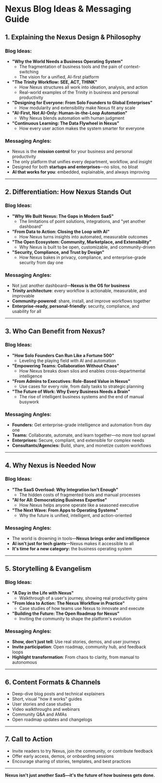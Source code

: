 # Nexus Blog Ideas & Messaging Guide

## 1. Explaining the Nexus Design & Philosophy

### Blog Ideas:
- **"Why the World Needs a Business Operating System"**
  - The fragmentation of business tools and the pain of context-switching
  - The vision for a unified, AI-first platform
- **"The Trinity Workflow: SEE, ACT, THINK"**
  - How Nexus structures all work into ideation, analysis, and action
  - Real-world examples of the Trinity in business and personal productivity
- **"Designing for Everyone: From Solo Founders to Global Enterprises"**
  - How modularity and extensibility make Nexus fit any scale
- **"AI-First, Not AI-Only: Human-in-the-Loop Automation"**
  - Why Nexus blends automation with human judgment
- **"Continuous Learning: The Data Flywheel in Nexus"**
  - How every user action makes the system smarter for everyone

### Messaging Angles:
- Nexus is the **mission control** for your business and personal productivity
- The only platform that unifies every department, workflow, and insight
- Designed for both **startups and enterprises**—no silos, no bloat
- **AI that works for you**: embedded, explainable, and always improving

---

## 2. Differentiation: How Nexus Stands Out

### Blog Ideas:
- **"Why We Built Nexus: The Gaps in Modern SaaS"**
  - The limitations of point solutions, integrations, and "yet another dashboard"
- **"From Data to Action: Closing the Loop with AI"**
  - How Nexus turns insights into automated, measurable outcomes
- **"The Open Ecosystem: Community, Marketplace, and Extensibility"**
  - Why Nexus is built to be open, customizable, and community-driven
- **"Security, Compliance, and Trust by Design"**
  - How Nexus bakes in privacy, compliance, and enterprise-grade security from day one

### Messaging Angles:
- Not just another dashboard—**Nexus is the OS for business**
- **Trinity architecture**: every workflow is actionable, measurable, and improvable
- **Community-powered**: share, install, and improve workflows together
- **Enterprise-ready, personal-friendly**: security, compliance, and usability for all

---

## 3. Who Can Benefit from Nexus?

### Blog Ideas:
- **"How Solo Founders Can Run Like a Fortune 500"**
  - Leveling the playing field with AI and automation
- **"Empowering Teams: Collaboration Without Chaos"**
  - How Nexus breaks down silos and enables cross-departmental intelligence
- **"From Admins to Executives: Role-Based Value in Nexus"**
  - Use cases for every role, from daily tasks to strategic planning
- **"The Future of Work: Why Every Business Needs a Brain"**
  - The rise of intelligent business systems and the end of manual busywork

### Messaging Angles:
- **Founders:** Get enterprise-grade intelligence and automation from day one
- **Teams:** Collaborate, automate, and learn together—no more tool sprawl
- **Enterprises:** Secure, compliant, and extensible for complex needs
- **Consultants/Agencies:** Build, share, and monetize custom workflows

---

## 4. Why Nexus is Needed Now

### Blog Ideas:
- **"The SaaS Overload: Why Integration Isn't Enough"**
  - The hidden costs of fragmented tools and manual processes
- **"AI for All: Democratizing Business Expertise"**
  - How Nexus helps anyone operate like a seasoned executive
- **"The Next Wave: From Apps to Operating Systems"**
  - Why the future is unified, intelligent, and action-oriented

### Messaging Angles:
- The world is drowning in tools—**Nexus brings order and intelligence**
- **AI isn't just for tech giants**—Nexus makes it accessible to all
- **It's time for a new category:** the business operating system

---

## 5. Storytelling & Evangelism

### Blog Ideas:
- **"A Day in the Life with Nexus"**
  - Walkthrough of a user's journey, showing real productivity gains
- **"From Idea to Action: The Nexus Workflow in Practice"**
  - Case studies of how teams use Nexus to innovate and execute
- **"Building the Future: The Open Roadmap for Nexus"**
  - Inviting the community to shape the platform's evolution

### Messaging Angles:
- **Show, don't just tell**: Use real stories, demos, and user journeys
- **Invite participation**: Open roadmap, community hub, and feedback loops
- **Highlight transformation**: From chaos to clarity, from manual to autonomous

---

## 6. Content Formats & Channels
- Deep-dive blog posts and technical explainers
- Short, visual "how it works" guides
- User stories and case studies
- Video walkthroughs and webinars
- Community Q&A and AMAs
- Open roadmap updates and changelogs

---

## 7. Call to Action
- Invite readers to try Nexus, join the community, or contribute feedback
- Offer early access, demos, or onboarding sessions
- Encourage sharing of stories, templates, and best practices

---

**Nexus isn't just another SaaS—it's the future of how business gets done.** 